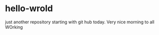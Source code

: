 # hello-wrold
just another repository
starting with git hub today.
Very nice morning to all
WOrking
